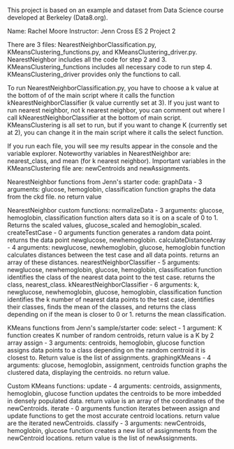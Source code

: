 This project is based on an example and dataset from Data Science course developed at Berkeley (Data8.org).

Name: Rachel Moore
Instructor: Jenn Cross
ES 2 Project 2

There are 3 files: NearestNeighborClassification.py, KMeansClustering_functions.py, and 
KMeansClustering_driver.py. NearestNeighbor includes all the code for step 2 and 3. KMeansClustering_functions
includes all necessary code to run step 4. KMeansClustering_driver provides only the functions to call. 

To run NearestNeighborClassification.py, you have to choose a k value at the bottom of 
of the main script where it calls the function kNearestNeighborClassifier (k value currently
set at 3). If you just want to run nearest neighbor, not k nearest neighbor, you can comment 
out where I call kNearestNeighborClassifier at the bottom of main script. 
KMeansClustering is all set to run, but if you want to change K (currently set at 2), 
you can change it in the main script where it calls the select function.

If you run each file, you will see my results appear in the console and the variable 
explorer. Noteworthy variables in NearestNeighbor are: nearest_class, and mean (for
k nearest neighbor). Important variables in the KMeansClustering file are: newCentroids
and newAssignments.

NearestNeighbor functions from Jenn's starter code:
graphData - 3 arguments: glucose, hemoglobin, classification
    function graphs the data from the ckd file. no return value

NearestNeighbor custom functions: 
normalizeData - 3 arguments: glucose, hemoglobin, classification
    function alters data so it is on a scale of 0 to 1. Returns the scaled values, 
    glucose_scaled and hemoglobin_scaled.
createTestCase - 0 arguments
    function generates a random data point. returns the data point newglucose, newhemoglobin.
calculateDistanceArray - 4 arguments: newglucose, newhemoglobin, glucose, hemoglobin
    function calculates distances between the test case and all data points. returns
    an array of these distances.
nearestNeighborClassifier - 5 arguments: newglucose, newhemoglobin, glucose, hemoglobin, classification
    function identifies the class of the nearest data point to the test case. returns 
    the class, nearest_class.
kNearestNeighborClassifier - 6 arguments: k, newglucose, newhemoglobin, glucose, hemoglobin, classification
    function identifies the k number of nearest data points to the test case, identifies their
    classes, finds the mean of the classes, and returns the class depending on if the mean is 
    closer to 0 or 1. returns the mean classification.


KMeans functions from Jenn's sample/starter code:
select - 1 argument: K
    function creates K number of random centroids, return value is a K by 2 array
assign - 3 arguments: centroids, hemoglobin, glucose
    function assigns data points to a class depending on the random centroid it is closest
    to. Return value is the list of assignments.
graphingKMeans - 4 arguments: glucose, hemoglobin, assignment, centroids
    function graphs the clustered data, displaying the centroids. no return value.
    
Custom KMeans functions:
update - 4 arguments: centroids, assignments, hemoglobin, glucose
    function updates the centroids to be more imbedded in densely populated data. 
    return value is an array of the coordinates of the newCentroids.
iterate - 0 arguments
    function iterates between assign and update functions to get the most accurate 
    centroid locations. return value are the iterated newCentroids.
classify - 3 arguments: newCentroids, hemoglobin, glucose
    function creates a new list of assignments from the newCentroid locations.
    return value is the list of newAssignments.